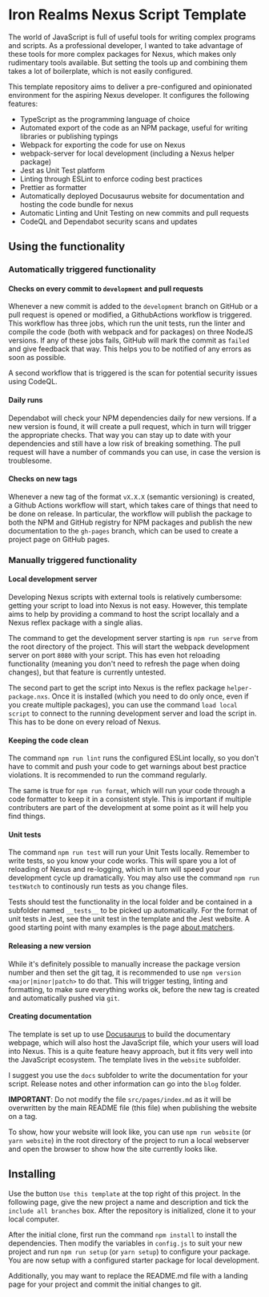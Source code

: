 # Iron Realms Nexus Script Template #

The world of JavaScript is full of useful tools for writing complex programs and scripts.
As a professional developer, I wanted to take advantage of these tools for more complex
packages for Nexus, which makes only rudimentary tools available. But setting the tools
up and combining them takes a lot of boilerplate, which is not easily configured.

This template repository aims to deliver a pre-configured and opinionated environment for the aspiring Nexus developer. It configures the following features:

- TypeScript as the programming language of choice
- Automated export of the code as an NPM package, useful for writing libraries or
  publishing typings
- Webpack for exporting the code for use on Nexus
- webpack-server for local development (including a Nexus helper package)
- Jest as Unit Test platform
- Linting through ESLint to enforce coding best practices
- Prettier as formatter
- Automatically deployed Docusaurus website for documentation and hosting the code
  bundle for nexus
- Automatic Linting and Unit Testing on new commits and pull requests
- CodeQL and Dependabot security scans and updates

## Using the functionality ##

### Automatically triggered functionality ###

#### Checks on every commit to `development` and pull requests ####

Whenever a new commit is added to the `development` branch on GitHub or a pull request
is opened or modified, a GithubActions workflow is triggered. This workflow has three
jobs, which run the unit tests, run the linter and compile the code (both with webpack
and for packages) on three NodeJS versions. If any of these jobs fails, GitHub will mark
the commit as `failed` and give feedback that way. This helps you to be notified of any
errors as soon as possible.

A second workflow that is triggered is the scan for potential security issues using
CodeQL.

#### Daily runs ####

Dependabot will check your NPM dependencies daily for new versions. If a new version is
found, it will create a pull request, which in turn will trigger the appropriate checks.
That way you can stay up to date with your dependencies and still have a low risk of
breaking something. The pull request will have a number of commands you can use, in case
the version is troublesome.

#### Checks on new tags ####

Whenever a new tag of the format `vX.X.X` (semantic versioning) is created, a Github
Actions workflow will start, which takes care of things that need to be done on release.
In particular, the workflow will publish the package to both the NPM and GitHub registry
for NPM packages and publish the new documentation to the `gh-pages` branch, which can be
used to create a project page on GitHub pages.

### Manually triggered functionality ###

#### Local development server ####

Developing Nexus scripts with external tools is relatively cumbersome: getting your
script to load into Nexus is not easy. However, this template aims to help by providing
a command to host the script locallaly and a Nexus reflex package with a single alias.

The command to get the development server starting is `npm run serve`
from the root directory of the project. This will start the webpack development server
on port `8080` with your script. This has even hot reloading functionality (meaning you
don't need to refresh the page when doing changes), but that feature is currently
untested.

The second part to get the script into Nexus is the reflex package `helper-package.nxs`.
Once it is installed (which you need to do only once, even if you create multiple
packages), you can use the command `load local script` to connect to the running
development server and load the script in. This has to be done on every reload of Nexus.

#### Keeping the code clean ####

The command `npm run lint` runs the configured ESLint locally, so you
don't have to commit and push your code to get warnings about best practice violations.
It is recommended to run the command regularly.

The same is true for `npm run format`, which will run your code
through a code formatter to keep it in a consistent style. This is important if multiple
contributers are part of the development at some point as it will help you find things.

#### Unit tests ####

The command `npm run test` will run your Unit Tests locally. Remember
to write tests, so you know your code works. This will spare you a lot of reloading of
Nexus and re-logging, which in turn will speed your development cycle up dramatically.
You may also use the command `npm run testWatch` to continously run tests as you change
files.

Tests should test the functionality in the local folder and be contained in a subfolder
named `__tests__` to be picked up automatically. For the format of unit tests in Jest,
see the unit test in the template and the Jest website. A good starting point with many
examples is the page [about matchers](https://jestjs.io/docs/using-matchers).

#### Releasing a new version ####

While it's definitely possible to manually increase the package version number and then
set the git tag, it is recommended to use `npm version <major|minor|patch>` to do that.
This will trigger testing, linting and formatting, to make sure everything works ok,
before the new tag is created and automatically pushed via `git`.

#### Creating documentation ####

The template is set up to use [Docusaurus](https://docusaurus.io/) to build the
documentary webpage, which will also host the JavaScript file, which your users will
load into Nexus. This is a quite feature heavy approach, but it fits very well into the
JavaScript ecosystem. The template lives in the `website` subfolder.

I suggest you use the `docs` subfolder to write the documentation for your script.
Release notes and other information can go into the `blog` folder.

**IMPORTANT**: Do not modify the file `src/pages/index.md` as it will be overwritten by
the main README file (this file) when publishing the website on a tag.

To show, how your website will look like, you can use `npm run website` (or `yarn
website`) in the root directory of the project to run a local webserver and open the
browser to show how the site currently looks like.

## Installing ##

Use the button `Use this template` at the top right of this project. In the following page,
give the new project a name and description and tick the `include all branches` box. After the
repository is initialized, clone it to your local computer.

After the initial clone, first run the command `npm install` to install
the dependencies. Then modify the variables in `config.js` to suit your new project and run
`npm run setup` (or `yarn setup`) to configure your package. You are now setup with a configured
starter package for local development.

Additionally, you may want to replace the README.md file with a landing page for your project
and commit the initial changes to git.
